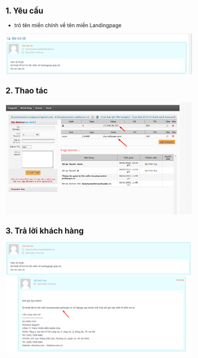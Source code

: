 ## 1. Yêu cầu
- trỏ tên miền chính về tên miền Landingpage
<img src="img/lan1.png">

## 2. Thao tác 
<img src="img/lan2.png">


## 3. Trả lời khách hàng 

<img src="img/lan3.png">
